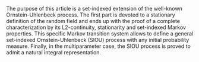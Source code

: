 

The purpose of this article is a set-indexed extension of the well-known Ornstein-Uhlenbeck process. The first part is devoted to a stationary definition of the random field and ends up with the proof of a complete characterization by its L2-continuity, stationarity and set-indexed Markov properties. This specific Markov transition system allows to define a general set-indexed Ornstein-Uhlenbeck (SIOU) process with any initial probability measure. Finally, in the multiparameter case, the SIOU process is proved to admit a natural integral representation.
